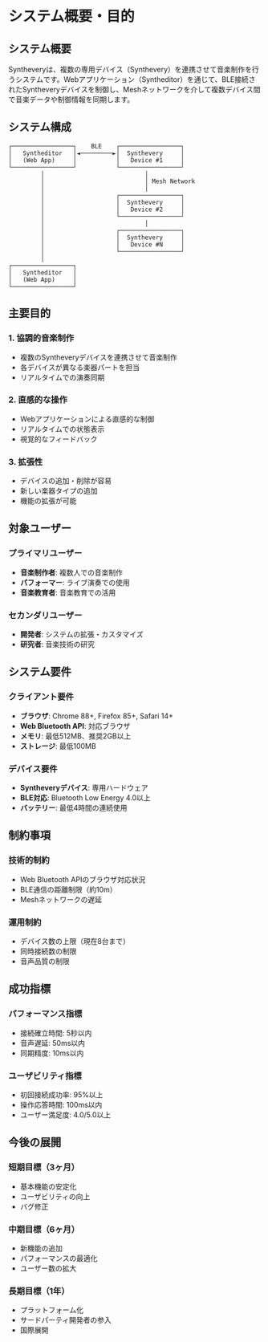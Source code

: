 # システム概要・目的

## システム概要

Syntheveryは、複数の専用デバイス（Synthevery）を連携させて音楽制作を行うシステムです。Webアプリケーション（Syntheditor）を通じて、BLE接続されたSyntheveryデバイスを制御し、Meshネットワークを介して複数デバイス間で音楽データや制御情報を同期します。

## システム構成

```
┌─────────────────┐    BLE    ┌─────────────────┐
│   Syntheditor   │◄─────────►│  Synthevery     │
│   (Web App)     │           │   Device #1     │
└─────────────────┘           └─────────────────┘
         │                            │
         │                            │ Mesh Network
         │                            │
         │                    ┌─────────────────┐
         │                    │  Synthevery     │
         │                    │   Device #2     │
         │                    └─────────────────┘
         │                            │
         │                    ┌─────────────────┐
         │                    │  Synthevery     │
         │                    │   Device #N     │
         │                    └─────────────────┘
         │
┌─────────────────┐
│   Syntheditor   │
│   (Web App)     │
└─────────────────┘
```

## 主要目的

### 1. 協調的音楽制作
- 複数のSyntheveryデバイスを連携させて音楽制作
- 各デバイスが異なる楽器パートを担当
- リアルタイムでの演奏同期

### 2. 直感的な操作
- Webアプリケーションによる直感的な制御
- リアルタイムでの状態表示
- 視覚的なフィードバック

### 3. 拡張性
- デバイスの追加・削除が容易
- 新しい楽器タイプの追加
- 機能の拡張が可能

## 対象ユーザー

### プライマリユーザー
- **音楽制作者**: 複数人での音楽制作
- **パフォーマー**: ライブ演奏での使用
- **音楽教育者**: 音楽教育での活用

### セカンダリユーザー
- **開発者**: システムの拡張・カスタマイズ
- **研究者**: 音楽技術の研究

## システム要件

### クライアント要件
- **ブラウザ**: Chrome 88+, Firefox 85+, Safari 14+
- **Web Bluetooth API**: 対応ブラウザ
- **メモリ**: 最低512MB、推奨2GB以上
- **ストレージ**: 最低100MB

### デバイス要件
- **Syntheveryデバイス**: 専用ハードウェア
- **BLE対応**: Bluetooth Low Energy 4.0以上
- **バッテリー**: 最低4時間の連続使用

## 制約事項

### 技術的制約
- Web Bluetooth APIのブラウザ対応状況
- BLE通信の距離制限（約10m）
- Meshネットワークの遅延

### 運用制約
- デバイス数の上限（現在8台まで）
- 同時接続数の制限
- 音声品質の制限

## 成功指標

### パフォーマンス指標
- 接続確立時間: 5秒以内
- 音声遅延: 50ms以内
- 同期精度: 10ms以内

### ユーザビリティ指標
- 初回接続成功率: 95%以上
- 操作応答時間: 100ms以内
- ユーザー満足度: 4.0/5.0以上

## 今後の展開

### 短期目標（3ヶ月）
- 基本機能の安定化
- ユーザビリティの向上
- バグ修正

### 中期目標（6ヶ月）
- 新機能の追加
- パフォーマンスの最適化
- ユーザー数の拡大

### 長期目標（1年）
- プラットフォーム化
- サードパーティ開発者の参入
- 国際展開 